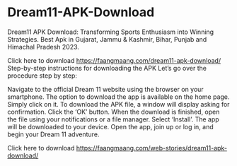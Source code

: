 # Dream11-APK-Download

Dream11 APK Download: Transforming Sports Enthusiasm into Winning Strategies. Best Apk in Gujarat, Jammu & Kashmir, Bihar, Punjab and Himachal Pradesh 2023.


Click here to download https://faangmaang.com/dream11-apk-download/
Step-by-step instructions for downloading the APK
Let’s go over the procedure step by step:

Navigate to the official Dream 11 website using the browser on your smartphone.
The option to download the app is available on the home page. Simply click on it.
To download the APK file, a window will display asking for confirmation. Click the ‘OK’ button.
When the download is finished, open the file using your notifications or a file manager.
Select ‘Install’. The app will be downloaded to your device.
Open the app, join up or log in, and begin your Dream 11 adventure.

Click here to download https://faangmaang.com/web-stories/dream11-apk-download/
